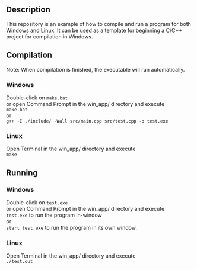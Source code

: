 ## Description  
This repository is an example of how to compile and run a program for both Windows and Linux. It can be used as a template for beginning a C/C++ project for compilation in Windows. 
  
## Compilation  
Note: When compilation is finished, the executable will run automatically.  
  
### Windows  
Double-click on `make.bat`  
or open Command Prompt in the win_app/ directory and execute  
`make.bat`  
or  
`g++ -I ./include/ -Wall src/main.cpp src/test.cpp -o test.exe`  
  
### Linux  
Open Terminal in the win_app/ directory and execute  
`make`  
  
## Running  
### Windows  
Double-click on `test.exe`  
or open Command Prompt in the win_app/ directory and execute  
`test.exe` to run the program in-window  
or  
`start test.exe` to run the program in its own window.  
  
### Linux  
Open Terminal in the win_app/ directory and execute  
`./test.out`  
